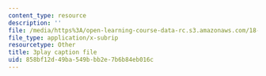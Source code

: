 ```yaml
---
content_type: resource
description: ''
file: /media/https%3A/open-learning-course-data-rc.s3.amazonaws.com/18-01sc-single-variable-calculus-fall-2010/858bf12d49ba549bbb2e7b6b84eb016c_XRkgBWbWvg4.vtt
file_type: application/x-subrip
resourcetype: Other
title: 3play caption file
uid: 858bf12d-49ba-549b-bb2e-7b6b84eb016c
---
```

